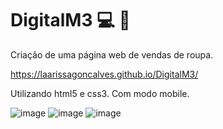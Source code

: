# DigitalM3 :computer: :handbag:


Criação de uma página web de vendas de roupa.

https://laarissagoncalves.github.io/DigitalM3/

Utilizando html5 e css3.
Com modo mobile.

![image](https://user-images.githubusercontent.com/86576676/136895739-bedf57aa-2298-466d-8a26-84deafb54332.png)
![image](https://user-images.githubusercontent.com/86576676/136895654-da915144-932c-4c7f-8046-e3a7e84f2183.png)
![image](https://user-images.githubusercontent.com/86576676/136895682-a6139cfb-1a29-41c6-a7ac-dcbab6008e0d.png)




